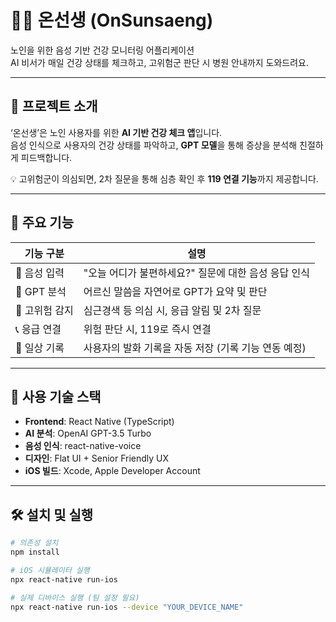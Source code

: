 # 👨‍⚕️ 온선생 (OnSunsaeng)

노인을 위한 음성 기반 건강 모니터링 어플리케이션  
AI 비서가 매일 건강 상태를 체크하고, 고위험군 판단 시 병원 안내까지 도와드려요.

---

## 📌 프로젝트 소개

‘온선생’은 노인 사용자를 위한 **AI 기반 건강 체크 앱**입니다.  
음성 인식으로 사용자의 건강 상태를 파악하고, **GPT 모델**을 통해 증상을 분석해 친절하게 피드백합니다.

💡 고위험군이 의심되면, 2차 질문을 통해 심층 확인 후 **119 연결 기능**까지 제공합니다.

---

## 📱 주요 기능

| 기능 구분 | 설명 |
|----------|------|
| 🎤 음성 입력 | "오늘 어디가 불편하세요?" 질문에 대한 음성 응답 인식 |
| 🧠 GPT 분석 | 어르신 말씀을 자연어로 GPT가 요약 및 판단 |
| 🚨 고위험 감지 | 심근경색 등 의심 시, 응급 알림 및 2차 질문 |
| 📞 응급 연결 | 위험 판단 시, 119로 즉시 연결 |
| 📝 일상 기록 | 사용자의 발화 기록을 자동 저장 (기록 기능 연동 예정) |

---

## 🧠 사용 기술 스택

- **Frontend**: React Native (TypeScript)
- **AI 분석**: OpenAI GPT-3.5 Turbo
- **음성 인식**: react-native-voice
- **디자인**: Flat UI + Senior Friendly UX
- **iOS 빌드**: Xcode, Apple Developer Account

---

## 🛠️ 설치 및 실행

```bash
# 의존성 설치
npm install

# iOS 시뮬레이터 실행
npx react-native run-ios

# 실제 디바이스 실행 (팀 설정 필요)
npx react-native run-ios --device "YOUR_DEVICE_NAME"
